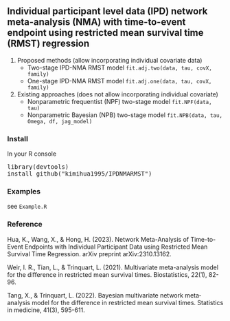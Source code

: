 <h2>Individual participant level data (IPD) network meta-analysis (NMA) with time-to-event endpoint using restricted mean survival time (RMST) regression</h2>

1) Proposed methods (allow incorporating individual covariate data)
   - Two-stage IPD-NMA RMST model `fit.adj.two(data, tau, covX, family)`
   - One-stage IPD-NMA RMST model `fit.adj.one(data, tau, covX, family)`
2) Existing approaches (does not allow incorporating individual covariate)
   - Nonparametric frequentist (NPF) two-stage model `fit.NPF(data, tau)`
   - Nonparametric Bayesian (NPB) two-stage model `fit.NPB(data, tau, Omega, df, jag_model)`

<h3>Install</h3>

In your R console
<pre>
library(devtools)
install_github("kimihua1995/IPDNMARMST")
</pre>

<h3>Examples</h3>

see `Example.R`

<h3>Reference</h3>
Hua, K., Wang, X., & Hong, H. (2023). Network Meta-Analysis of Time-to-Event Endpoints with Individual Participant Data using Restricted Mean Survival Time Regression. arXiv preprint arXiv:2310.13162.

Weir, I. R., Tian, L., & Trinquart, L. (2021). Multivariate meta-analysis model for the difference in restricted mean survival times. Biostatistics, 22(1), 82-96.

Tang, X., & Trinquart, L. (2022). Bayesian multivariate network meta‐analysis model for the difference in restricted mean survival times. Statistics in medicine, 41(3), 595-611.
